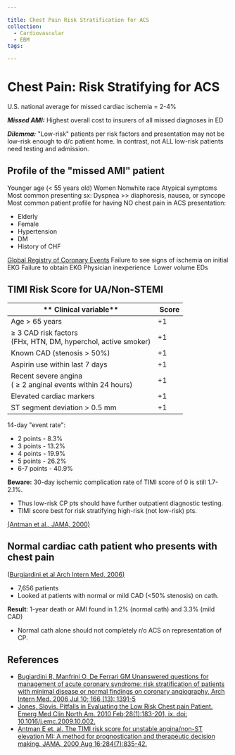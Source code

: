 ```yaml
---

title: Chest Pain Risk Stratification for ACS
collection:
  - Cardiovascular
  - EBM
tags:

---
```




# Chest Pain: Risk Stratifying for ACS

U.S. national average for missed cardiac ischemia = 2-4%

***Missed AMI:*** Highest overall cost to insurers of all missed diagnoses in ED

***Dilemma:*** "Low-risk" patients per risk factors and presentation may not be low-risk enough to d/c patient home. In contrast, not ALL low-risk patients need testing and admission.

## Profile of the "missed AMI" patient

Younger age (&lt; 55 years old)
Women
Nonwhite race
Atypical symptoms
Most common presenting sx: Dyspnea &gt;&gt; diaphoresis, nausea, or syncope
Most common patient profile for having NO chest pain in ACS presentation: 
-   Elderly
-   Female
-   Hypertension
-   DM
-   History of CHF

[Global Registry of Coronary Events](http://www.outcomes-umassmed.org/grace/)
Failure to see signs of ischemia on initial EKG
Failure to obtain EKG
Physician inexperience 
Lower volume EDs

## TIMI Risk Score for UA/Non-STEMI 

| ** Clinical variable**                   |  **Score** |
|------------------------------------------|------------|
| Age &gt; 65 years                        | +1         |
| ≥ 3 CAD risk factors<br />(FHx, HTN, DM, hyperchol, active smoker)                   | +1         |
| Known CAD (stenosis &gt; 50%)            | +1         |
| Aspirin use within last 7 days           | +1         |
| Recent severe angina<br>( ≥ 2 anginal events within 24 hours)                  | +1         |
| Elevated cardiac markers                 | +1         |
| ST segment deviation &gt; 0.5 mm         | +1         |

14-day <span class="aglmd-moreinfo ui-moreinfo" data-iid="53aa2472d35d3ae92e001551">"event rate"</span>:
-   2 points - 8.3%
-   3 points - 13.2%
-   4 points - 19.9%
-   5 points - 26.2%
-   6-7 points - 40.9%

**Beware:** 30-day ischemic complication rate of TIMI score of 0 is still 1.7-2.1%. 

-   Thus low-risk CP pts should have further outpatient diagnostic testing. 
-   TIMI score best for risk stratifying high-risk (not low-risk) pts. 

[(Antman et al., JAMA, 2000)](https://www.ncbi.nlm.nih.gov/pubmed/10938172)

## Normal cardiac cath patient who presents with chest pain

([Burgiardini et al Arch Intern Med, 2006](http://archinte.jamanetwork.com/article.aspx?articleid=410613)[)](https://www.ncbi.nlm.nih.gov/pubmed/?term=Burgiardini+Arch+Intern+Med+2006)

-   7,656 patients
-   Looked at patients with normal or mild CAD (&lt;50% stenosis) on cath. 

**Result**: 1-year death or AMI found in 1.2% (normal cath) and 3.3% (mild CAD)
-   Normal cath alone should not completely r/o ACS on representation of CP.

## References

-   [Bugiardini R, Manfrini O, De Ferrari GM Unanswered questions for management of acute coronary syndrome: risk stratification of patients with minimal disease or normal findings on coronary angiography, Arch Intern Med. 2006 Jul 10; 166 (13): 1391-5](http://archinte.jamanetwork.com/article.aspx?articleid=410613)
-   [Jones, Slovis. Pitfalls in Evaluating the Low Risk Chest pain Patient. Emerg Med Clin North Am. 2010 Feb;28(1):183-201, ix. doi: 10.1016/j.emc.2009.10.002.](http://www.ncbi.nlm.nih.gov/pubmed/19945606)
-   [Antman E et. al. The TIMI risk score for unstable angina/non-ST elevation MI: A method for prognostication and therapeutic decision making. JAMA. 2000 Aug 16;284(7):835-42.](http://www.ncbi.nlm.nih.gov/pubmed/10938172)
